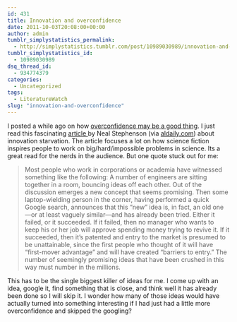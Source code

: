 ```yaml
---
id: 431
title: Innovation and overconfidence
date: 2011-10-03T20:08:00+00:00
author: admin
tumblr_simplystatistics_permalink:
  - http://simplystatistics.tumblr.com/post/10989030989/innovation-and-overconfidence
tumblr_simplystatistics_id:
  - 10989030989
dsq_thread_id:
  - 934774379
categories:
  - Uncategorized
tags:
  - LiteratureWatch
slug: "innovation-and-overconfidence"
---
```

I posted a while ago on how <a href="http://simplystatistics.tumblr.com/post/10241004305/when-overconfidence-is-good" target="_blank">overconfidence may be a good thing</a>. I just read this fascinating <a href="http://www.worldpolicy.org/journal/fall2011/innovation-starvation" target="_blank">article </a>by Neal Stephenson (via <a href="http://aldaily.com" target="_blank">aldaily.com</a>) about innovation starvation. The article focuses a lot on how science fiction inspires people to work on big/hard/impossible problems in science. Its a great read for the nerds in the audience. But one quote stuck out for me:

> <span>Most people who work in corporations or academia have witnessed something like the following: A number of engineers are sitting together in a room, bouncing ideas off each other. Out of the discussion emerges a new concept that seems promising. Then some laptop-wielding person in the corner, having performed a quick Google search, announces that this “new” idea is, in fact, an old one—or at least vaguely similar—and has already been tried. Either it failed, or it succeeded. If it failed, then no manager who wants to keep his or her job will approve spending money trying to revive it. If it succeeded, then it’s patented and entry to the market is presumed to be unattainable, since the first people who thought of it will have “first-mover advantage” and will have created “barriers to entry.” The number of seemingly promising ideas that have been crushed in this way must number in the millions.</span>

This has to be the single biggest killer of ideas for me. I come up with an idea, google it, find something that is close, and think well it has already been done so I will skip it. I wonder how many of those ideas would have actually turned into something interesting if I had just had a little more overconfidence and skipped the googling? 
